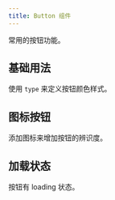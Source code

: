 ```yaml
---
title: Button 组件
---
```


常用的按钮功能。

## 基础用法

使用 `type` 来定义按钮颜色样式。

<Example class="button-demo" :code-component="ButtonBase" />

## 图标按钮

添加图标来增加按钮的辨识度。

<Example class="button-demo" :code-component="ButtonIcon" />

## 加载状态

按钮有 loading 状态。

<Example class="button-demo" :code-component="ButtonLoading" />

<script setup lang="ts">
import * as ButtonBase from '~src/example/button/base.vue'
import * as ButtonLoading from '~src/example/button/loading.vue'
import * as ButtonIcon from '~src/example/button/icon.vue'
</script>

<style lang="stylus">
.button-demo
  .exapmle-component
    display flex
  .tu-button
    margin-right 10px
</style>